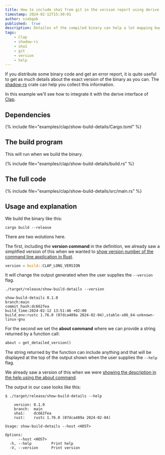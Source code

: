 ```yaml
---
title: How to include sha1 from git in the version report using derive interface of Clap?
timestamp: 2024-02-12T15:30:01
author: szabgab
published:  true
description: Detailes of the compiled binary can help a lot mapping bugs to versions.
tags:
    - Clap
    - shadow-rs
    - sha1
    - git
    - version
    - help
---
```


If you distribute some binary code and get an error report, it is quite useful to get as much details about the exact version of the binary as you can.
The [shadow-rs](https://crates.io/crates/shadow-rs) crate can help you collect this information.

In this example we'll see how to integrate it with the derive interface of [Clap](/clap).

## Dependencies

{% include file="examples/clap/show-build-details/Cargo.toml" %}


## The build program

This will run when we build the binary.

{% include file="examples/clap/show-build-details/build.rs" %}


## The full code

{% include file="examples/clap/show-build-details/src/main.rs" %}


## Usage and explanation


We build the binary like this:

```
cargo build --release
```

There are two wolutions here.

The first, including the **version command** in the definition, we already saw a simplified version of this when
we wanted to [show version number of the command line application in Rust](/clap-show-version-number).

```rust
version = build::CLAP_LONG_VERSION
```

It will change the output generated when the user supplies the `--version` flag.


```
./target/release/show-build-details --version

show-build-details 0.1.0
branch:main
commit_hash:dc662fea
build_time:2024-02-12 13:51:46 +02:00
build_env:rustc 1.76.0 (07dca489a 2024-02-04),stable-x86_64-unknown-linux-gnu
```

For the second we set the **about command** where we can provide a string returned by a function call:

```rust
about = get_detailed_version()
```

The string returned by the function can include anything and that will be displayed at the top of the output shown
when the user supplies the `--help` flag.

We already saw a version of this when we were [showing the description in the help using the about command](/clap-about-the-application).

The output in our case looks like this:

```
$ ./target/release/show-build-details --help

    version: 0.1.0
    branch:  main
    sha1:    dc662fea
    rust:    rustc 1.76.0 (07dca489a 2024-02-04)

Usage: show-build-details --host <HOST>

Options:
      --host <HOST>
  -h, --help         Print help
  -V, --version      Print version
```



